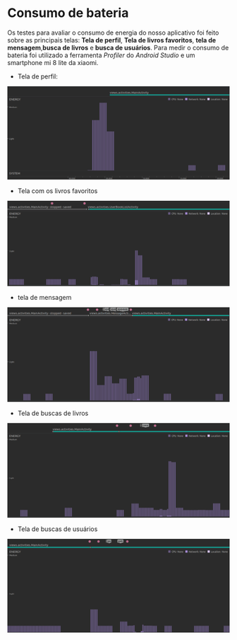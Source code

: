 # Consumo de bateria

Os testes para avaliar o consumo de energia do nosso aplicativo foi feito sobre as principais telas: **Tela de perfil**, 
**Tela de  livros favoritos**, **tela de mensagem**,**busca de livros** e **busca de usuários**. Para medir o consumo 
de bateria foi utilizado a ferramenta *Profiler* do *Android Studio* e um smartphone mi 8 lite da xiaomi.

* Tela de perfil:
<img src="img/energia tela de perfil.png" alt="Tela de perfil" />

* Tela com os livros favoritos
<img src="img/energia tela de livros favoritos.png" alt="Tela de livros favoritos" />

* tela de mensagem
<img src="img/energia tela de mensagem.png" alt="Tela de mensagem" />

* Tela de buscas de livros
<img src="img/energia tela de buscar livros.png" alt="Tela de livros" />

* Tela de buscas de usuários
<img src="img/energia tela de busca de usuario.png" alt="Tela de usuários" />
